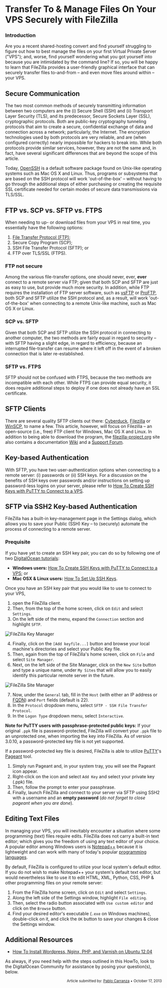 Transfer To & Manage Files On Your VPS Securely with FileZilla
===

### Introduction

Are you a recent shared-hosting convert and find yourself struggling to figure out how to best manage the files on your first Virtual Private Server ("VPS"); and, worse, find yourself wondering what you got yourself into because you are intimidated by the command line? If so, you will be happy to learn that FileZilla provides a user-friendly graphical interface that can securely transfer files to-and-from &ndash; and even move files around within &ndash; your VPS.

## Secure Communication

The two most common methods of securely transmitting information between two computers are the (i) Secure Shell (SSH) and (ii) Transport Layer Security (TLS), and its predecessor, Secure Sockets Layer (SSL), cryptographic protocols. Both are public-key cryptography tunneling protocols that aim to create a secure, confidential exchange of data and connection across a network; particularly, the Internet. The encryption technologies used by both protocols are very reliable, and are (when configured correctly) nearly impossible for hackers to break into. While both protocols provide similar services, however, they are not the same and, in fact, have several significant differences that are beyond the scope of this article.

Today, [OpenSSH](http://www.openssh.org/) is a default software package found on Unix-like operating systems such as Mac OS X and Linux. Thus, programs or subsystems that are based on the SSH protocol will work 'out-of-the-box' &ndash; without having to go through the additional steps of either purchasing or creating the requisite SSL certificate needed for certain modes of secure data transmissions via TLS/SSL.

## FTP vs. SCP vs. SFTP vs. FTPS

When needing to up- or download files from your VPS in real time, you essentially have the following options:

1.  [File Transfer Protocol (FTP)](https://www.digitalocean.com/community/articles/what-is-ftp-and-how-is-it-used);
2.  Secure Copy Program (SCP);
3.  SSH File Transfer Protocol (SFTP); or
4.  FTP over TLS/SSL (FTPS).

### FTP not secure

Among the various file-transfer options, one should never, ever, **ever** connect to a remote server via FTP; given that both SCP and SFTP are just as easy to use, but provide much more security. In addition, while FTP requires the installation of FTP server software, such as [vsFTP](https://www.digitalocean.com/community/articles/how-to-set-up-vsftpd-on-ubuntu-12-04) or [ProFTP](https://www.digitalocean.com/community/articles/how-to-set-up-proftpd-on-ubuntu-12-04), both SCP and SFTP utilize the SSH protocol and, as a result, will work 'out-of-the-box' when connecting to a remote Unix-like machine, such as Mac OS X or Linux.
  
### SCP vs. SFTP

Given that both SCP and SFTP utilize the SSH protocol in connecting to another computer, the two methods are fairly equal in regard to security &ndash; with SFTP having a slight edge, in regard to efficiency, because an interrupted file-transfer can resume where it left off in the event of a broken connection that is later re-established.

### SFTP vs. FTPS

SFTP should not be confused with FTPS, because the two methods are incompatible with each other. While FTPS can provide equal security, it does require additional steps to deploy if one does not already have an SSL certificate.

## SFTP Clients

There are several quality SFTP clients out there: [Cyberduck](http://en.wikipedia.org/wiki/Cyberduck), [Filezilla](http://en.wikipedia.org/wiki/Filezilla) or [WinSCP](http://winscp.net/), to name a few. This article, however, will focus on Filezilla &ndash; an open-source (i.e., free) FTP client for Windows, Mac OS X and Linux. In addition to being able to download the program, the [filezilla-project.org](https://filezilla-project.org/) site also contains a documentation [Wiki](https://wiki.filezilla-project.org/Main_Page) and a [Support Forum](https://forum.filezilla-project.org/).

## Key-based Authentication

With SFTP, you have two user-authentication options when connecting to a remote server: (i) passwords or (ii) SSH keys. For a discussion on the benefits of SSH keys over passwords and/or instructions on setting up password-less logins on your server, please refer to [How To Create SSH Keys with PuTTY to Connect to a VPS](https://www.digitalocean.com/community/articles/how-to-create-ssh-keys-with-putty-to-connect-to-a-vps).

## SFTP via SSH2 Key-based Authentication

FileZilla has a built-in key-management page in the Settings dialog, which allows you to save your Public (SSH) Key &ndash; to (securely) automate the process of connecting to a remote server.

### Prequisite

If you have yet to create an SSH key pair, you can do so by following one of two [DigitalOcean tutorials](https://www.digitalocean.com/community/articles):

* **Windows users:** [How To Create SSH Keys with PuTTY to Connect to a VPS](https://www.digitalocean.com/community/articles/how-to-create-ssh-keys-with-putty-to-connect-to-a-vps); or
* **Mac OSX & Linux users:** [How To Set Up SSH Keys](https://www.digitalocean.com/community/articles/how-to-set-up-ssh-keys--2).

Once you have an SSH key pair that you would like to use to connect to your VPS,

1.  open the FileZilla client.
2.  Then, from the top of the home screen, click on ```Edit``` and select ```Settings```.
3.  On the left side of the menu, expand the ```Connection``` section and highlight ```SFTP```.

![FileZilla Key Manager](\fz_key_mngr.png)

4.  Finally, click on the ```[Add keyfile...]``` button and browse your local machine's directories and select your Public Key file.
5.	Then, again from the top of FileZilla's home screen, click on ```File``` and select ```Site Manager```.
6.	Next, on the left side of the Site Manager, click on the ```New Site``` button and type a unique name, under ```My Sites``` that will allow you to easily identify this particular remote server in the future.

![FileZilla Site Manager](\fz_site_mngr.png)

7.	Now, under the ```General``` tab, fill in the ```Host``` (with either an IP address or [FQDN](https://www.digitalocean.com/community/articles/how-to-set-up-a-host-name-with-digitalocean)) and ```Port``` fields (default is 22).
8.	In the ```Protocol``` dropdown menu, select ```SFTP - SSH File Transfer Protocol```.
9.	In the ```Logon Type``` dropdown menu, select ```Interactive```.

**Note for PuTTY users with passphrase-protected public keys:** If your original ```.ppk``` file is password-protected, FileZilla will convert your ```.ppk``` file to an unprotected one, when importing the key into FileZilla. As of version 3.0.10, a password-protected key file is not yet supported.

If a password-protected key file is desired, FileZilla is able to utilize [PuTTY](http://www.chiark.greenend.org.uk/~sgtatham/putty/)'s [Pageant](http://the.earth.li/~sgtatham/putty/0.63/htmldoc/Chapter9.html#pageant) tool.

1.  Simply run Pageant and, in your system tray, you will see the Pageant icon appear.
2.  Right-click on the icon and select ```Add Key``` and select your private key (.ppk) file.
3.  Then, follow the prompt to enter your passphrase.
4.  Finally, launch FileZilla and connect to your server via SFTP using SSH2 with a username and an **empty password** (*do not forget to close pageant when you are done*).

## Editing Text Files

In managing your VPS, you will inevitably encounter a situation where some programming (text) files require edits. FileZilla does not carry a built-in text editor; which gives you the freedom of using any text editor of your choice. A popular editor among Windows users is [Notepad++](http://notepad-plus-plus.org/) because it is lightweight and can work with many of today's popular [programming languages](http://en.wikipedia.org/wiki/Notepad%2B%2B#Programming_languages).

By default, FileZilla is configured to utilize your local system's default editor. If you do not wish to make Notepad++ your system's default text editor, but would nevertheless like to use it to edit HTML, XML, Python, CSS, PHP & other programming files on your remote server:

1.	From the FileZilla home screen, click on ```Edit``` and select ```Settings```.
2.	Along the left side of the Settings window, highlight ```File editing```.
3.	Then, select the radio button associated with ```Use custom editor``` and click on the ```Browse``` button.
4.	Find your desired editor's executable (```.exe``` on Windows machines), double-click on it, and click the ```OK``` button to save your changes & close the Settings window.

## Additional Resources

* [How To Install Wordpress, Nginx, PHP, and Varnish on Ubuntu 12.04](https://www.digitalocean.com/community/articles/how-to-install-wordpress-nginx-php-and-varnish-on-ubuntu-12-04)

As always, if you need help with the steps outlined in this HowTo, look to the DigitalOcean Community for assistance by posing your question(s), below.

<p><div style="text-align: right; font-size:smaller;">Article submitted by: <a href="https://plus.google.com/107285164064863645881?rel=author" target="_blank">Pablo Carranza</a> &bull; October 17, 2013</div></p>
